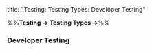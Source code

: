 <frontmatter>
title: "Testing: Testing Types: Developer Testing"
</frontmatter>

<link rel="stylesheet" href="{{baseUrl}}/css/textbook.css">

<div class="website-content">

%%**Testing → Testing Types →**%%

### Developer Testing

<div id="main">

<include src="./what/embed.md" />
<include src="./why/embed.md" />

</div>
</div>

